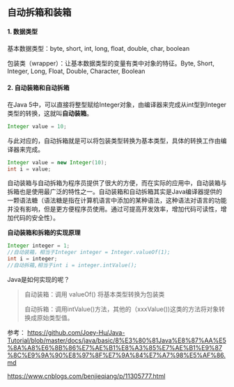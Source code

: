 ## 自动拆箱和装箱

#### 1. 数据类型

基本数据类型：byte, short, int, long, float, double, char, boolean

包装类（wrapper）：让基本数据类型的变量有类中对象的特征。Byte, Short, Integer, Long, Float, Double, Character, Boolean

#### 2. 自动装箱和自动拆箱

在Java 5中，可以直接将整型赋给Integer对象，由编译器来完成从int型到Integer类型的转换，这就叫**自动装箱**。

```java
Integer value = 10;
```
与此对应的，自动拆箱就是可以将包装类型转换为基本类型，具体的转换工作由编译器来完成。

```java
Integer value = new Integer(10);
int i = value;
```

自动装箱与自动拆箱为程序员提供了很大的方便，而在实际的应用中，自动装箱与拆箱也是使用最广泛的特性之一。自动装箱和自动拆箱其实是Java编译器提供的一颗语法糖（语法糖是指在计算机语言中添加的某种语法，这种语法对语言的功能并没有影响，但是更方便程序员使用。通过可提高开发效率，增加代码可读性，增加代码的安全性）。

**自动装箱和拆箱的实现原理**

```java
Integer integer = 1;
//自动装箱，相当于Integer integer = Integer.valueOf(1);
int i = integer;
//自动拆箱,相当于int i = integer.intValue();
```

Java是如何实现的呢？

> 自动装箱：调用 valueOf() 将基本类型转换为包装类
>
> 自动拆箱：调用intValue()方法，其他的（xxxValue())这类的方法将对象转换成原始类型值。

参考：
https://github.com/Joey-Hu/Java-Tutorial/blob/master/docs/java/basic/8%E3%80%81Java%E8%87%AA%E5%8A%A8%E6%8B%86%E7%AE%B1%E8%A3%85%E7%AE%B1%E9%87%8C%E9%9A%90%E8%97%8F%E7%9A%84%E7%A7%98%E5%AF%86.md

https://www.cnblogs.com/benjieqiang/p/11305777.html
